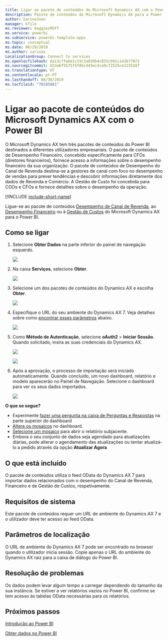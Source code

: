 ```yaml
---
title: Ligar ao pacote de conteúdos do Microsoft Dynamics AX com o Power BI
description: Pacote de conteúdos do Microsoft Dynamics AX para o Power BI
author: SarinaJoan
manager: kfile
ms.reviewer: maggiesMSFT
ms.service: powerbi
ms.subservice: powerbi-template-apps
ms.topic: conceptual
ms.date: 08/29/2019
ms.author: sarinas
LocalizationGroup: Connect to services
ms.openlocfilehash: 6a13c7fa6e1c33c3a839b4c835c991c143b77072
ms.sourcegitcommit: b53a6f5575f5f8bc443ecdca9c72525ce123518f
ms.translationtype: HT
ms.contentlocale: pt-PT
ms.lasthandoff: 08/30/2019
ms.locfileid: "70185881"
---
```

# <a name="connect-to-microsoft-dynamics-ax-content-pack-with-power-bi"></a>Ligar ao pacote de conteúdos do Microsoft Dynamics AX com o Power BI
O Microsoft Dynamics AX tem três pacotes de conteúdos do Power BI destinados a diferentes utilizadores empresariais. O pacote de conteúdos de Desempenho Financeiro, concebido especificamente para CFOs (diretores financeiros), fornece acesso a informações sobre o desempenho financeiro da sua organização. O pacote de conteúdos de Desempenho do Canal de Revenda destina-se a gestores de canal com foco no desempenho de vendas para prever tendências e descobrir informações diretamente dos dados de Revenda e Comércio. A Gestão de Custo foi concebida para COOs e CFOs e fornece detalhes sobre o desempenho da operação.

[!INCLUDE [include-short-name](./includes/service-deprecate-content-packs.md)]

Ligue-se ao pacote de conteúdos [Desempenho de Canal de Revenda](https://app.powerbi.com/getdata/services/dynamics-ax-retail-channel-performance), ao [Desempenho Financeiro](https://app.powerbi.com/getdata/services/dynamics-ax-financial-performance) ou à [Gestão de Custos](https://app.powerbi.com/getdata/services/dynamics-ax-cost-management) do Microsoft Dynamics AX para o Power BI.

## <a name="how-to-connect"></a>Como se ligar
1. Selecione **Obter Dados** na parte inferior do painel de navegação esquerdo.
   
   ![](media/service-connect-to-microsoft-dynamics-ax/getdata.png)
2. Na caixa **Serviços**, selecione **Obter**.
   
   ![](media/service-connect-to-microsoft-dynamics-ax/services.png)
3. Selecione um dos pacotes de conteúdos do Dynamics AX e escolha **Obter**.
   
   ![](media/service-connect-to-microsoft-dynamics-ax/mdax.png)
4. Especifique o URL do seu ambiente do Dynamics AX 7. Veja detalhes sobre como [encontrar esses parâmetros](#FindingParams) abaixo.
   
   ![](media/service-connect-to-microsoft-dynamics-ax/params.png)
5. Como **Método de Autenticação**, selecione **oAuth2** \> **Iniciar Sessão**. Quando solicitado, insira as suas credenciais do Dynamics AX.
   
    ![](media/service-connect-to-microsoft-dynamics-ax/creds.png)
   
    ![](media/service-connect-to-microsoft-dynamics-ax/creds2.png)
6. Após a aprovação, o processo de importação será iniciado automaticamente. Quando concluído, um novo dashboard, relatório e modelo aparecerão no Painel de Navegação. Selecione o dashboard para ver os seus dados importados.
   
     ![](media/service-connect-to-microsoft-dynamics-ax/dashboard.png)

**O que se segue?**

* Experimente [fazer uma pergunta na caixa de Perguntas e Respostas](consumer/end-user-q-and-a.md) na parte superior do dashboard
* [Altere os mosaicos](service-dashboard-edit-tile.md) no dashboard.
* [Selecione um mosaico](consumer/end-user-tiles.md) para abrir o relatório subjacente.
* Embora o seu conjunto de dados seja agendado para atualizações diárias, pode alterar o agendamento das atualizações ou tentar atualizá-lo a pedido através da opção **Atualizar Agora**

## <a name="whats-included"></a>O que está incluído
O pacote de conteúdos utiliza o feed OData do Dynamics AX 7 para importar dados relacionados com o desempenho do Canal de Revenda, Financeiro e de Gestão de Custos, respetivamente.

## <a name="system-requirements"></a>Requisitos de sistema
Este pacote de conteúdos requer um URL de ambiente do Dynamics AX 7 e o utilizador deve ter acesso ao feed OData.

## <a name="finding-parameters"></a>Parâmetros de localização
<a name="FindingParams"></a>

O URL de ambiente do Dynamics AX 7 pode ser encontrado no browser quando o utilizador inicia sessão. Copie apenas o URL do ambiente do Dynamics AX raiz para a caixa de diálogo do Power BI.

## <a name="troubleshooting"></a>Resolução de problemas
Os dados podem levar algum tempo a carregar dependendo do tamanho da sua instância. Se estiver a ver relatórios vazios no Power BI, confirme se tem acesso às tabelas OData necessárias para os relatórios.

## <a name="next-steps"></a>Próximos passos
[Introdução ao Power BI](service-get-started.md)

[Obter dados no Power BI](service-get-data.md)

